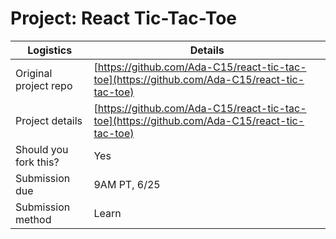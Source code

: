 # Project: React Tic-Tac-Toe

| Logistics             | Details                                      |
| --------------------- | -------------------------------------------- |
| Original project repo | [https://github.com/Ada-C15/react-tic-tac-toe](https://github.com/Ada-C15/react-tic-tac-toe) |
| Project details       | [https://github.com/Ada-C15/react-tic-tac-toe](https://github.com/Ada-C15/react-tic-tac-toe)|
| Should you fork this? | Yes                                          |
| Submission due        | 9AM PT, 6/25                                 |
| Submission method     | Learn                                        |
